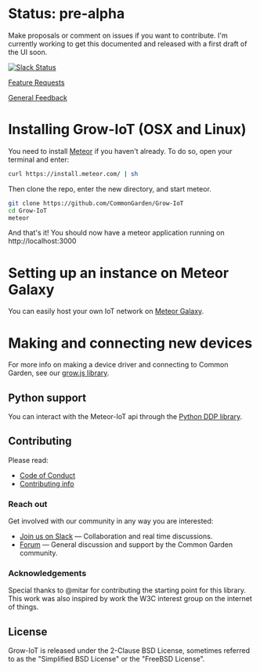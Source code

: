 # Status: pre-alpha

Make proposals or comment on issues if you want to contribute. I'm currently working to get this documented and released with a first draft of the UI soon. 

[![Slack Status](http://slack.commongarden.org/badge.svg)](http://slack.commongarden.org)

[Feature Requests](http://forum.commongarden.org/c/feature-requests)

[General Feedback](http://forum.commongarden.org/c/feedback)

# Installing Grow-IoT (OSX and Linux)

You need to install [Meteor](https://www.meteor.com/) if you haven't already. To do so, open your terminal and enter:
```bash
curl https://install.meteor.com/ | sh
```

Then clone the repo, enter the new directory, and start meteor.

```bash
git clone https://github.com/CommonGarden/Grow-IoT
cd Grow-IoT
meteor
```

And that's it! You should now have a meteor application running on http://localhost:3000

# Setting up an instance on Meteor Galaxy

You can easily host your own IoT network on [Meteor Galaxy](https://galaxy.meteor.com/).

# Making and connecting new devices
For more info on making a device driver and connecting to Common Garden, see our [grow.js library](https://github.com/CommonGarden/grow.js).

## Python support
You can interact with the Meteor-IoT api through the [Python DDP library](https://github.com/hharnisc/python-ddp).

## Contributing

Please read:
* [Code of Conduct](https://github.com/CommonGarden/Organization/blob/master/code-of-conduct.md)
* [Contributing info](https://github.com/CommonGarden/Organization/blob/master/contributing.md)

### Reach out
Get involved with our community in any way you are interested:

* [Join us on Slack](http://slack.commongarden.org) — Collaboration and real time discussions.
* [Forum](http://forum.commongarden.org/) — General discussion and support by the Common Garden community.

### Acknowledgements
Special thanks to @mitar for contributing the starting point for this library. This work was also inspired by work the W3C interest group on the internet of things.

## License
Grow-IoT is released under the 2-Clause BSD License, sometimes referred to as the "Simplified BSD License" or the "FreeBSD License". 
